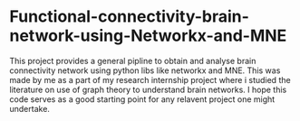 # Functional-connectivity-brain-network-using-Networkx-and-MNE
This project provides a general pipline to obtain and analyse brain connectivity network using python libs like networkx and MNE.
This was made by me as a part of my research internship project where i studied the literature on use of graph theory to understand brain networks. 
I hope this code serves as a good starting point for any relavent project one might undertake.
